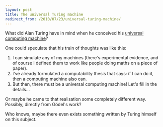 ```yaml
---
layout: post
title: The universal Turing machine
redirect_from: /2010/07/23/universal-turing-machine/
---
```


What did Alan Turing have in mind when he conceived his <a href="http://en.wikipedia.org/wiki/Universal_turing_machine">universal computing machine</a>?

One could speculate that his train of thoughts was like this:

<ol>
<li>I can simulate any of my machines (there's experimental evidence, and of course I defined them to work like people doing maths on a piece of paper).</li>
<li>I've already formulated a computability thesis that says: if I can do it, then a computing machine also can.</li>
<li>But then, there must be a universal computing machine! Let's fill in the details…</li>
</ol>

Or maybe he came to that realisation some completely different way. Possibly, directly from Gödel's work?

Who knows, maybe there even exists something written by Turing himself on this subject.
